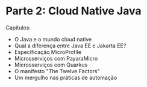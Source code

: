 # Parte 2: Cloud Native Java

Capítulos:
* O Java e o mundo cloud native 
* Qual a diferença entre Java EE e Jakarta EE? 
* Especificação MicroProfile 
* Microsserviços com PayaraMicro 
* Microsserviços com Quarkus 
* O manifesto "The Twelve Factors" 
* Um mergulho nas práticas de automação	
